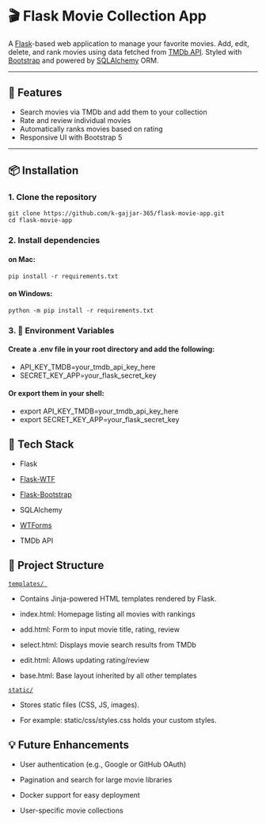 # 🎬 Flask Movie Collection App

A [Flask](https://flask.palletsprojects.com/en/stable/)-based web application to manage your favorite movies. Add, edit, delete, and rank movies using data fetched from [TMDb API](https://www.themoviedb.org/documentation/api). Styled with [Bootstrap](https://getbootstrap.com/) and powered by [SQLAlchemy](https://flask-sqlalchemy.readthedocs.io/en/stable/) ORM.

---

## 🚀 Features

- Search movies via TMDb and add them to your collection
- Rate and review individual movies
- Automatically ranks movies based on rating
- Responsive UI with Bootstrap 5

---

## 📦 Installation

### 1. Clone the repository

```
git clone https://github.com/k-gajjar-365/flask-movie-app.git
cd flask-movie-app
```
### 2. Install dependencies

#### on Mac:
```
pip install -r requirements.txt
```
#### on Windows:
```
python -m pip install -r requirements.txt
```
### 3. 🔐 Environment Variables
#### Create a .env file in your root directory and add the following:

- API_KEY_TMDB=your_tmdb_api_key_here
- SECRET_KEY_APP=your_flask_secret_key

#### Or export them in your shell:

- export API_KEY_TMDB=your_tmdb_api_key_here
- export SECRET_KEY_APP=your_flask_secret_key

## 🧪 Tech Stack
- Flask

- [Flask-WTF](https://flask-wtf.readthedocs.io/en/1.2.x/)

- [Flask-Bootstrap](https://bootstrap-flask.readthedocs.io/en/stable/)

- SQLAlchemy

- [WTForms](https://pypi.org/project/WTForms/)

- TMDb API

## 📁 Project Structure

[```templates/ ```](https://flask.palletsprojects.com/en/stable/tutorial/templates/)
- Contains Jinja-powered HTML templates rendered by Flask.

- index.html: Homepage listing all movies with rankings

- add.html: Form to input movie title, rating, review

- select.html: Displays movie search results from TMDb

- edit.html: Allows updating rating/review

- base.html: Base layout inherited by all other templates

[``` static/ ```](https://flask.palletsprojects.com/en/stable/tutorial/static/)
- Stores static files (CSS, JS, images).

- For example: static/css/styles.css holds your custom styles.

## 💡 Future Enhancements
- User authentication (e.g., Google or GitHub OAuth)

- Pagination and search for large movie libraries

- Docker support for easy deployment

- User-specific movie collections
